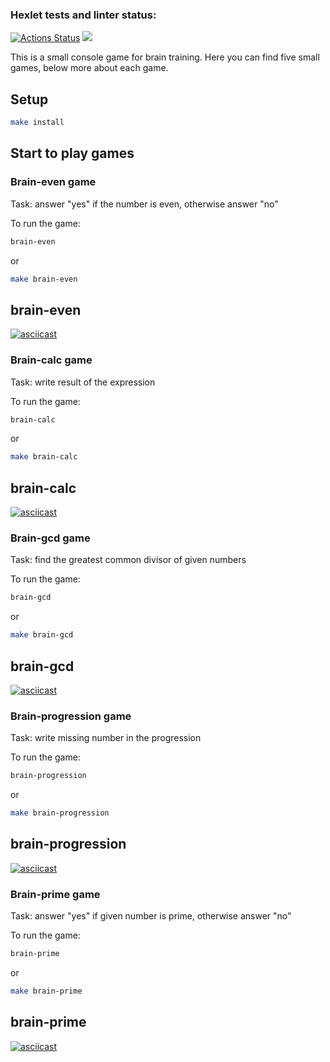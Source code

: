 ### Hexlet tests and linter status:
[![Actions Status](https://github.com/marianazaro/backend-project-44/workflows/hexlet-check/badge.svg)](https://github.com/marianazaro/backend-project-44/actions)
<a href="https://codeclimate.com/github/marianazaro/backend-project-44/maintainability"><img src="https://api.codeclimate.com/v1/badges/d09d9f16fa63357cafdc/maintainability" /></a>

This is a small console game for brain training. Here you can find five small games, below more about each game.

## Setup

```bash
make install
```

## Start to play games

### Brain-even game

Task: answer "yes" if the number is even, otherwise answer "no"

To run the game:
```bash
brain-even
```
or
```bash
make brain-even
```

## brain-even
[![asciicast](https://asciinema.org/a/g9VSDfUG5GYvTBFDy1PX19nzA.svg)](https://asciinema.org/a/g9VSDfUG5GYvTBFDy1PX19nzA)

### Brain-calc game

Task: write result of the expression

To run the game:
```bash
brain-calc
```
or
```bash
make brain-calc
```

## brain-calc
[![asciicast](https://asciinema.org/a/7jPIWmiNC0m6eIHgDqlUW9FUo.svg)](https://asciinema.org/a/7jPIWmiNC0m6eIHgDqlUW9FUo)

### Brain-gcd game

Task: find the greatest common divisor of given numbers

To run the game:
```bash
brain-gcd
```
or
```bash
make brain-gcd
```

## brain-gcd
[![asciicast](https://asciinema.org/a/l8LoU2mHoAnzh59Dt1W35TiEQ.svg)](https://asciinema.org/a/l8LoU2mHoAnzh59Dt1W35TiEQ)


### Brain-progression game

Task: write missing number in the progression

To run the game:
```bash
brain-progression
```
or
```bash
make brain-progression
```

## brain-progression
[![asciicast](https://asciinema.org/a/LXBoiGmO97m3tzG2uKXiADPe6.svg)](https://asciinema.org/a/LXBoiGmO97m3tzG2uKXiADPe6)

### Brain-prime game

Task: answer "yes" if given number is prime, otherwise answer "no"

To run the game:
```bash
brain-prime
```
or
```bash
make brain-prime
```

## brain-prime
[![asciicast](https://asciinema.org/a/oLSKmumdEH6ySzVoj9CDvpiQ2.svg)](https://asciinema.org/a/oLSKmumdEH6ySzVoj9CDvpiQ2)
